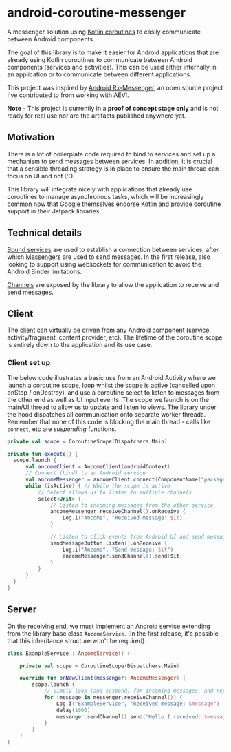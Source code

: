 # android-coroutine-messenger
A messenger solution using [Kotlin coroutines](https://kotlinlang.org/docs/reference/coroutines-overview.html) to easily communicate between Android components.

The goal of this library is to make it easier for Android applications that are already using Kotlin coroutines to communicate between Android components (services and activities). This can be used either internally in an application or to communicate between different applications.

This project was inspired by [Android Rx-Messenger](https://github.com/Aevi-UK/android-rxmessenger), an open source project I've contributed to from working with AEVI.

**Note** - This project is currently in a **proof of concept stage only** and is not ready for real use nor are the artifacts published anywhere yet.

## Motivation
There is a lot of boilerplate code required to bind to services and set up a mechanism to send messages between services. In addition, it is crucial that a sensible threading strategy is in place to ensure the main thread can focus on UI and not I/O.

This library will integrate nicely with applications that already use coroutines to manage asynchronous tasks, which will be increasingly common now that Google themselves endorse Kotlin and provide coroutine support in their Jetpack libraries.

## Technical details
[Bound services](https://developer.android.com/guide/components/bound-services) are used to establish a connection between services, after which [Messengers](https://developer.android.com/guide/components/bound-services#Messenger) are used to send messages. In the first release, also looking to support using websockets for communication to avoid the Android Binder limitations.

[Channels](https://kotlinlang.org/docs/reference/coroutines/channels.html) are exposed by the library to allow the application to receive and send messages.

## Client

The client can virtually be driven from any Android component (service, activity/fragment, content provider, etc). The lifetime of the coroutine scope is entirely down to the application and its use case.

### Client set up

The below code illustrates a basic use from an Android Activity where we launch a coroutine scope, loop whilst the scope is active (cancelled upon onStop / onDestroy), and use a coroutine select to listen to messages from the other end as well as UI input events. The scope we launch is on the main/UI thread to allow us to update and listen to views. The library under the hood dispatches all communication onto separate worker threads. Remember that none of this code is blocking the main thread - calls like `connect`, etc are _suspending_ functions.

```kotlin
private val scope = CoroutineScope(Dispatchers.Main)

private fun execute() {
  scope.launch {
      val ancomeClient = AncomeClient(androidContext)
      // Connect (bind) to an Android service
      val ancomeMessenger = ancomeClient.connect(ComponentName("package", "service class"))
      while (isActive) { // While the scope is active
          // Select allows us to listen to multiple channels
          select<Unit> {
              // Listen to incoming messages from the other service
              ancomeMessenger.receiveChannel().onReceive {
                  Log.i("Ancome", "Received message: $it)
              }

              // Listen to click events from Android UI and send messages to the other service
              sendMessageButton.listen().onReceive {
                  Log.i("Ancome", "Send message: $it")
                  ancomeMessenger.sendChannel().send($it)
              }
          }
      }
  }
}
```

## Server
On the receiving end, we must implement an Android service extending from the library base class `AncomeService`. (In the first release, it's possible that this inheritance structure won't be required).

```kotlin
class ExampleService : AncomeService() {

    private val scope = CoroutineScope(Dispatchers.Main)

    override fun onNewClient(messenger: AncomeMessenger) {
        scope.launch {
            // Simply loop (and suspend) for incoming messages, and reply back after a 1 second delay
            for (message in messenger.receiveChannel()) {
                Log.i("ExampleService", "Received message: $message")
                delay(1000)
                messenger.sendChannel().send("Hello I received: $message")
            }
        }
    }
}

```
